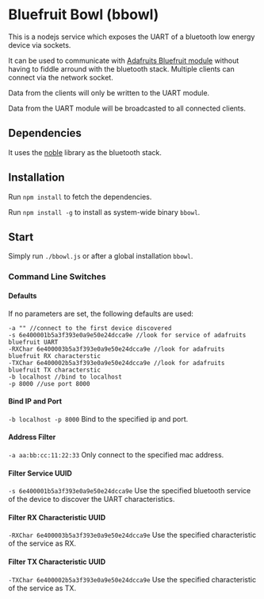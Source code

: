 # Bluefruit Bowl (bbowl)

This is a nodejs service which exposes the UART of a bluetooth low energy device via sockets.

It can be used to communicate with [Adafruits Bluefruit module](https://learn.adafruit.com/introducing-the-adafruit-bluefruit-le-uart-friend) without having to fiddle arround with the bluetooth stack. Multiple clients can connect via the network socket.

Data from the clients will only be written to the UART module.

Data from the UART module will be broadcasted to all connected clients.

## Dependencies
It uses the [noble](https://github.com/sandeepmistry/noble) library as the bluetooth stack.

## Installation
Run ```npm install``` to fetch the dependencies.

Run ```npm install -g``` to install as system-wide binary ```bbowl```.

## Start

Simply run ```./bbowl.js``` or after a global installation ```bbowl```.

### Command Line Switches

#### Defaults

If no parameters are set, the following defaults are used:

    -a "" //connect to the first device discovered
    -s 6e400001b5a3f393e0a9e50e24dcca9e //look for service of adafruits bluefruit UART
    -RXChar 6e400003b5a3f393e0a9e50e24dcca9e //look for adafruits bluefruit RX characterstic
    -TXChar 6e400002b5a3f393e0a9e50e24dcca9e //look for adafruits bluefruit TX characterstic
    -b localhost //bind to localhost
    -p 8000	//use port 8000

#### Bind IP and Port
```-b localhost -p 8000```
Bind to the specified ip and port.

#### Address Filter
```-a aa:bb:cc:11:22:33```
Only connect to the specified mac address.

#### Filter Service UUID
```-s 6e400001b5a3f393e0a9e50e24dcca9e```
Use the specified bluetooth service of the device to discover the UART characteristics.

#### Filter RX Characteristic UUID
```-RXChar 6e400003b5a3f393e0a9e50e24dcca9e```
Use the specified characteristic of the service as RX.

#### Filter TX Characteristic UUID
```-TXChar 6e400002b5a3f393e0a9e50e24dcca9e```
Use the specified characteristic of the service as TX.
